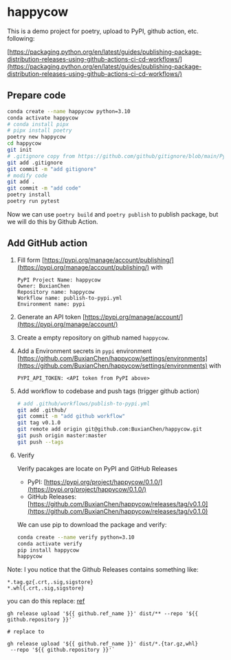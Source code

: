 # happycow

This is a demo project for poetry, upload to PyPI, github action, etc. following:

[https://packaging.python.org/en/latest/guides/publishing-package-distribution-releases-using-github-actions-ci-cd-workflows/](https://packaging.python.org/en/latest/guides/publishing-package-distribution-releases-using-github-actions-ci-cd-workflows/)

## Prepare code

```bash
conda create --name happycow python=3.10
conda activate happycow
# conda install pipx
# pipx install poetry
poetry new happycow
cd happycow
git init
# .gitignore copy from https://github.com/github/gitignore/blob/main/Python.gitignore
git add .gitignore
git commit -m "add gitignore"
# modify code
git add .
git commit -m "add code"
poetry install
poetry run pytest
```

Now we can use `poetry build` and `poetry publish` to publish package, but we will do this by Github Action.

## Add GitHub action

1. Fill form [https://pypi.org/manage/account/publishing/](https://pypi.org/manage/account/publishing/) with

    ```
    PyPI Project Name: happycow
    Owner: BuxianChen
    Repository name: happycow
    Workflow name: publish-to-pypi.yml
    Environment name: pypi
    ```

2. Generate an API token [https://pypi.org/manage/account/](https://pypi.org/manage/account/)

3. Create a empty repository on github named `happycow`.

4. Add a Environment secrets in `pypi` environment [https://github.com/BuxianChen/happycow/settings/environments](https://github.com/BuxianChen/happycow/settings/environments) with

    ```
    PYPI_API_TOKEN: <API token from PyPI above>
    ```

5. Add workflow to codebase and push tags (trigger github action)

    ```bash
    # add .github/workflows/publish-to-pypi.yml
    git add .github/
    git commit -m "add github workflow"
    git tag v0.1.0
    git remote add origin git@github.com:BuxianChen/happycow.git
    git push origin master:master
    git push --tags
    ```

6. Verify

    Verify pacakges are locate on PyPI and GitHub Releases

    - PyPI: [https://pypi.org/project/happycow/0.1.0/](https://pypi.org/project/happycow/0.1.0/)
    - GitHub Releases: [https://github.com/BuxianChen/happycow/releases/tag/v0.1.0](https://github.com/BuxianChen/happycow/releases/tag/v0.1.0)

    We can use pip to download the package and verify:

    ```bash
    conda create --name verify python=3.10
    conda activate verify
    pip install happycow
    happycow
    ```

Note: I you notice that the Github Releases contains something like:

```
*.tag.gz{.crt,.sig,sigstore}
*.whl{.crt,.sig,sigstore}
```

you can do this replace: [ref](https://github.com/python-poetry/poetry/blob/main/.github/workflows/release.yaml)

```
gh release upload '${{ github.ref_name }}' dist/** --repo '${{ github.repository }}'`

# replace to

gh release upload '${{ github.ref_name }}' dist/*.{tar.gz,whl}
 --repo '${{ github.repository }}'`
```